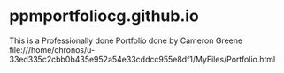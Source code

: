 # ppmportfoliocg.github.io
This is a Professionally done Portfolio done by Cameron Greene  
file:///home/chronos/u-33ed335c2cbb0b435e952a54e33cddcc955e8df1/MyFiles/Portfolio.html
